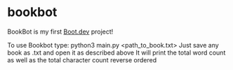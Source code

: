 # bookbot

BookBot is my first [Boot.dev](https://www.boot.dev) project!

To use Bookbot type: python3 main.py <path_to_book.txt>
Just save any book as .txt and open it as described above
It will print the total word count as well as the total character count reverse ordered